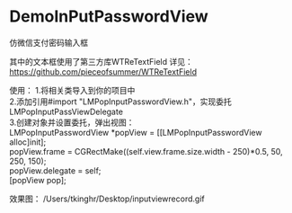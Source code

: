 # DemoInPutPasswordView
仿微信支付密码输入框

其中的文本框使用了第三方库WTReTextField 
详见：https://github.com/pieceofsummer/WTReTextField 

使用：
1.将相关类导入到你的项目中<br/>
2.添加引用#import "LMPopInputPasswordView.h"，实现委托LMPopInputPassViewDelegate<br/>
3.创建对象并设置委托，弹出视图：<br/>
LMPopInputPasswordView *popView = [[LMPopInputPasswordView alloc]init];<br/>
popView.frame = CGRectMake((self.view.frame.size.width - 250)*0.5, 50, 250, 150);<br/>
popView.delegate = self;<br/>
[popView pop];<br/>

效果图：
/Users/tkinghr/Desktop/inputviewrecord.gif